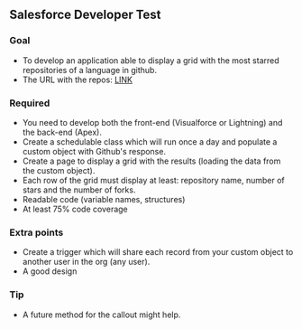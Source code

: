 ## Salesforce Developer Test

### Goal

* To develop an application able to display a grid with the most starred repositories of a language in github.
* The URL with the repos: [LINK](repositories.txt)

### Required

* You need to develop both the front-end (Visualforce or Lightning) and the back-end (Apex).
* Create a schedulable class which will run once a day and populate a custom object with Github's response.
* Create a page to display a grid with the results (loading the data from the custom object).
* Each row of the grid must display at least: repository name, number of stars and the number of forks.
* Readable code (variable names, structures)
* At least 75% code coverage

### Extra points

* Create a trigger which will share each record from your custom object to another user in the org (any user).
* A good design

### Tip

* A future method for the callout might help.
